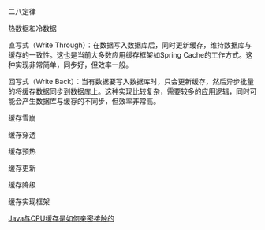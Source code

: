二八定律

热数据和冷数据





直写式（Write Through）：在数据写入数据库后，同时更新缓存，维持数据库与缓存的一致性。这也是当前大多数应用缓存框架如Spring Cache的工作方式。这种实现非常简单，同步好，但效率一般。

回写式（Write Back）：当有数据要写入数据库时，只会更新缓存，然后异步批量的将缓存数据同步到数据库上。这种实现比较复杂，需要较多的应用逻辑，同时可能会产生数据库与缓存的不同步，但效率非常高。



缓存雪崩

缓存穿透

缓存预热

缓存更新

缓存降级



缓存实现框架



[Java与CPU缓存是如何亲密接触的](https://mp.weixin.qq.com/s/ODJqoiHYwAhRCMnVjunsbQ)

 